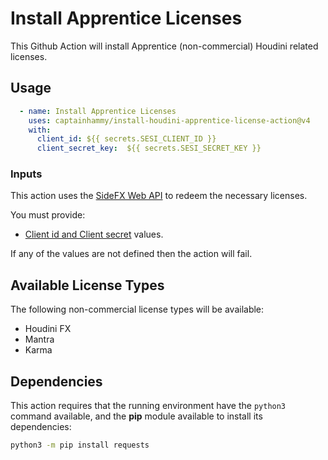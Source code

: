 # Install Apprentice Licenses

This Github Action will install Apprentice (non-commercial) Houdini related licenses.

## Usage

```yaml
  - name: Install Apprentice Licenses
    uses: captainhammy/install-houdini-apprentice-license-action@v4
    with:
      client_id: ${{ secrets.SESI_CLIENT_ID }}
      client_secret_key:  ${{ secrets.SESI_SECRET_KEY }}
```

### Inputs

This action uses the [SideFX Web API](https://www.sidefx.com/docs/api/) to redeem the necessary licenses.

You must provide:
- [Client id and Client secret](https://www.sidefx.com/docs/api/credentials/index.html) values.

If any of the values are not defined then the action will fail.

## Available License Types

The following non-commercial license types will be available:
- Houdini FX
- Mantra
- Karma

## Dependencies

This action requires that the running environment have the `python3` command available, and the
**pip** module available to install its dependencies:

```bash
python3 -m pip install requests
```

